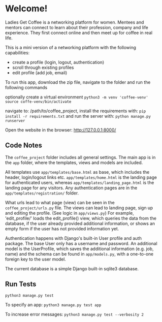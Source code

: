 # Welcome!

Ladies Get Coffee is a networking platform for women. Mentees and mentors can connect to learn about their profession, company and life experience. They first connect online and then meet up for coffee in real life.

This is a mini version of a networking platform with the following capabilities:
- create a profile (login, logout, authentication)
- scroll through existing profiles
- edit profile (add job, email)


To run this app, download the zip file, navigate to the folder and run the following commands

optionally create a virtual environment
`python3 -m venv 'coffee-venv'`
`source coffe-venv/bin/activate`

navigate to: /path/to/coffee_project,
install the requirements with:
`pip install -r requirements.txt`
and run the server with:
`python manage.py runserver`

Open the website in the browser: http://127.0.0.1:8000/



## Code Notes

The `coffee_project` folder includes all general settings. The main app is in the `app` folder, where the templates, views and models are included.

All templates use `app/templates/base.html` as base, which includes the header, login/logout links etc. `app/templates/home.html` is the landing page for authenticated users, whereas `app/templates/landing_page.html` is the landing page for any visitors. Any authentication pages are in the `app/templates/registration/` folder.

What urls lead to what page (view) can be seen in the `coffee_project/urls.py` file. The views can lead to landing page, sign up and editing the profile. (See logic in `app/views.py`) For example, 'edit_profile/' loads the edit_profile() view, which queries the data from the database, if the user already provided additional information, or shows an empty form if the user has not provided information yet.

Authentication happens with Django's built-in User profile and auth package. The base User only has a username and password. An additional model is the UserProfile, which saves the additional information (e.g. job, name) and the schema can be found in `app/models.py`, with a one-to-one foreign key to the user model.

The current database is a simple Django built-in sqlite3 database.


## Run Tests
`python3 manage.py test`

To specify an app: `python3 manage.py test app`

To increase error messages: `python3 manage.py test --verbosity 2`
